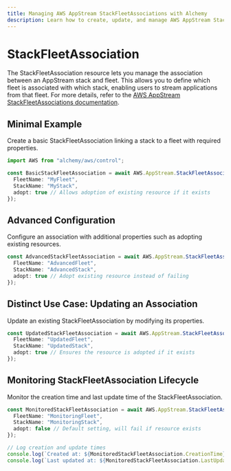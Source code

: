 ```yaml
---
title: Managing AWS AppStream StackFleetAssociations with Alchemy
description: Learn how to create, update, and manage AWS AppStream StackFleetAssociations using Alchemy Cloud Control.
---
```


# StackFleetAssociation

The StackFleetAssociation resource lets you manage the association between an AppStream stack and fleet. This allows you to define which fleet is associated with which stack, enabling users to stream applications from that fleet. For more details, refer to the [AWS AppStream StackFleetAssociations documentation](https://docs.aws.amazon.com/appstream/latest/userguide/).

## Minimal Example

Create a basic StackFleetAssociation linking a stack to a fleet with required properties.

```ts
import AWS from "alchemy/aws/control";

const BasicStackFleetAssociation = await AWS.AppStream.StackFleetAssociation("BasicAssociation", {
  FleetName: "MyFleet",
  StackName: "MyStack",
  adopt: true // Allows adoption of existing resource if it exists
});
```

## Advanced Configuration

Configure an association with additional properties such as adopting existing resources.

```ts
const AdvancedStackFleetAssociation = await AWS.AppStream.StackFleetAssociation("AdvancedAssociation", {
  FleetName: "AdvancedFleet",
  StackName: "AdvancedStack",
  adopt: true // Adopt existing resource instead of failing
});
```

## Distinct Use Case: Updating an Association

Update an existing StackFleetAssociation by modifying its properties.

```ts
const UpdatedStackFleetAssociation = await AWS.AppStream.StackFleetAssociation("UpdatedAssociation", {
  FleetName: "UpdatedFleet",
  StackName: "UpdatedStack",
  adopt: true // Ensures the resource is adopted if it exists
});
```

## Monitoring StackFleetAssociation Lifecycle

Monitor the creation time and last update time of the StackFleetAssociation.

```ts
const MonitoredStackFleetAssociation = await AWS.AppStream.StackFleetAssociation("MonitoredAssociation", {
  FleetName: "MonitoringFleet",
  StackName: "MonitoringStack",
  adopt: false // Default setting, will fail if resource exists
});

// Log creation and update times
console.log(`Created at: ${MonitoredStackFleetAssociation.CreationTime}`);
console.log(`Last updated at: ${MonitoredStackFleetAssociation.LastUpdateTime}`);
```
